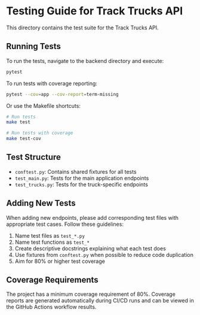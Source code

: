 # Testing Guide for Track Trucks API

This directory contains the test suite for the Track Trucks API.

## Running Tests

To run the tests, navigate to the backend directory and execute:

```bash
pytest
```

To run tests with coverage reporting:

```bash
pytest --cov=app --cov-report=term-missing
```

Or use the Makefile shortcuts:

```bash
# Run tests
make test

# Run tests with coverage
make test-cov
```

## Test Structure

- `conftest.py`: Contains shared fixtures for all tests
- `test_main.py`: Tests for the main application endpoints
- `test_trucks.py`: Tests for the truck-specific endpoints

## Adding New Tests

When adding new endpoints, please add corresponding test files with appropriate test cases.
Follow these guidelines:

1. Name test files as `test_*.py`
2. Name test functions as `test_*`
3. Create descriptive docstrings explaining what each test does
4. Use fixtures from `conftest.py` when possible to reduce code duplication
5. Aim for 80% or higher test coverage

## Coverage Requirements

The project has a minimum coverage requirement of 80%. Coverage reports are
generated automatically during CI/CD runs and can be viewed in the GitHub Actions
workflow results.
